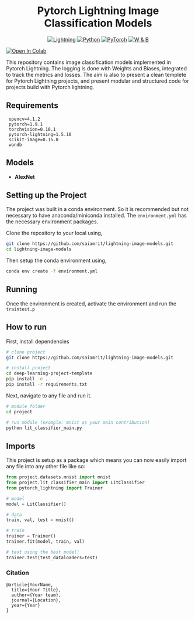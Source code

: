 <div align="center">    
 
# Pytorch Lightning Image Classification Models
 
<a href="https://pytorchlightning.ai/"><img alt="Lightning" src="https://img.shields.io/badge/-Lightning 1.5+-792ee5?style=for-the-badge&logo=pytorchlightning&logoColor=white"></a>
 <a href="https://www.python.org/"><img alt="Python" src="https://img.shields.io/badge/-Python 3.7+-blue?style=for-the-badge&logo=python&logoColor=white"></a>
<a href="https://pytorch.org/get-started/locally/"><img alt="PyTorch" src="https://img.shields.io/badge/-PyTorch 1.9+-ee4c2c?style=for-the-badge&logo=pytorch&logoColor=white"></a>
 <a href="https://pytorch.org/get-started/locally/"><img alt="W & B" src="https://img.shields.io/badge/-WandB-FFBE00?style=for-the-badge&logo=WeightsAndBiases&logoColor=white"></a>
</div>

[![Open In Colab](https://colab.research.google.com/assets/colab-badge.svg)](https://colab.research.google.com/github/bentrevett/pytorch-image-classification/blob/master/1_mlp.ipynb)

This repository contains image classification models implemented in Pytorch Lightning. The logging is done with Weights and Biases, integrated to track the metrics and losses. The aim is also to present a clean templete for Pytorch Lightning projects, and present modular and structured code for projects build with Pytorch lightning.

## Requirements
```
 opencv=4.1.2
 pytorch=1.9.1
 torchvision=0.10.1
 pytorch-lightning=1.5.10
 scikit-image=0.15.0
 wandb
```

## Models

- **AlexNet**
## Setting up the Project

The project was built in a conda environment. So it is recommended but not necessary to have anaconda/miniconda installed. The ```environment.yml``` has the necessary environment packages.

Clone the repository to your local using,
```bash
git clone https://github.com/saiamrit/lightning-image-models.git
cd lightning-image-models
```
Then setup the conda environment using,
```bash
conda env create -f environment.yml
```
## Running

Once the environment is created, activate the environment and run the ```traintest.p```


## How to run   
First, install dependencies   
```bash
# clone project   
git clone https://github.com/saiamrit/lightning-image-models.git

# install project   
cd deep-learning-project-template 
pip install -e .   
pip install -r requirements.txt
 ```   
 Next, navigate to any file and run it.   
 ```bash
# module folder
cd project

# run module (example: mnist as your main contribution)   
python lit_classifier_main.py    
```

## Imports
This project is setup as a package which means you can now easily import any file into any other file like so:
```python
from project.datasets.mnist import mnist
from project.lit_classifier_main import LitClassifier
from pytorch_lightning import Trainer

# model
model = LitClassifier()

# data
train, val, test = mnist()

# train
trainer = Trainer()
trainer.fit(model, train, val)

# test using the best model!
trainer.test(test_dataloaders=test)
```

### Citation   
```
@article{YourName,
  title={Your Title},
  author={Your team},
  journal={Location},
  year={Year}
}
```   
